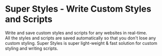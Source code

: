 # Super Styles - Write Custom Styles and Scripts

Write and save custom styles and scripts for any websites in real-time.  
All the styles and scripts are saved automatically so that you don't lose any custom styling.
Super Styles is super light-weight & fast solution for custom styling and writing scripts.  